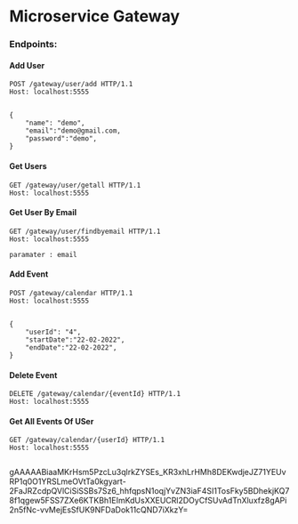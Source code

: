 # Microservice Gateway

### Endpoints:

#### Add User

````
POST /gateway/user/add HTTP/1.1
Host: localhost:5555


{
    "name": "demo",
	"email":"demo@gmail.com,
    "password":"demo",
}
````

#### Get Users

```
GET /gateway/user/getall HTTP/1.1
Host: localhost:5555

```

#### Get User By Email

```
GET /gateway/user/findbyemail HTTP/1.1
Host: localhost:5555

paramater : email

```


#### Add Event

````
POST /gateway/calendar HTTP/1.1
Host: localhost:5555


{
    "userId": "4",
	"startDate":"22-02-2022",
    "endDate":"22-02-2022",
}
````

#### Delete Event

```
DELETE /gateway/calendar/{eventId} HTTP/1.1
Host: localhost:5555

```

#### Get All Events Of USer

```
GET /gateway/calendar/{userId} HTTP/1.1
Host: localhost:5555


```
gAAAAABiaaMKrHsm5PzcLu3qlrkZYSEs_KR3xhLrHMh8DEKwdjeJZ71YEUvRP1q0O1YRSLmeOVtTa0kgyart-2FaJRZcdpQVlCiSiSSBs7Sz6_hhfqpsN1oqjYvZN3iaF4SI1TosFky5BDhekjKQ78f1qgew5FSS7ZXe6KTKBh1EImKdUsXXEUCRl2DOyCfSUvAdTnXluxfz8gAPi2n5fNc-vvMejEsSfUK9NFDaDok11cQND7iXkzY=